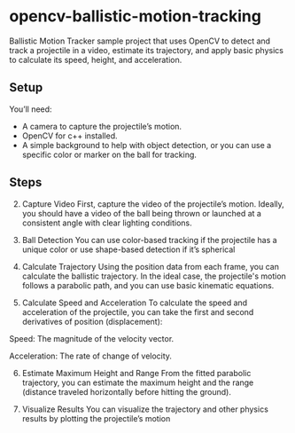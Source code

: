 # opencv-ballistic-motion-tracking
Ballistic Motion Tracker sample project that uses OpenCV to detect and track a projectile in a video, estimate its trajectory, and apply basic physics to calculate its speed, height, and acceleration.

Setup
--
You’ll need:
- A camera to capture the projectile’s motion.
- OpenCV for c++ installed.
- A simple background to help with object detection, or you can use a specific color or marker on the ball for tracking.
  
Steps
-- 

2. Capture Video
First, capture the video of the projectile’s motion. Ideally, you should have a video of the ball being thrown or launched at a consistent angle with clear lighting conditions.

3. Ball Detection
You can use color-based tracking if the projectile has a unique color or use shape-based detection if it’s spherical

4. Calculate Trajectory
Using the position data from each frame, you can calculate the ballistic trajectory. In the ideal case, the projectile's motion follows a parabolic path, and you can use basic kinematic equations.

5. Calculate Speed and Acceleration
To calculate the speed and acceleration of the projectile, you can take the first and second derivatives of position (displacement):

Speed: The magnitude of the velocity vector.

Acceleration: The rate of change of velocity.

6. Estimate Maximum Height and Range
From the fitted parabolic trajectory, you can estimate the maximum height and the range (distance traveled horizontally before hitting the ground).

7. Visualize Results
You can visualize the trajectory and other physics results by plotting the projectile’s motion

